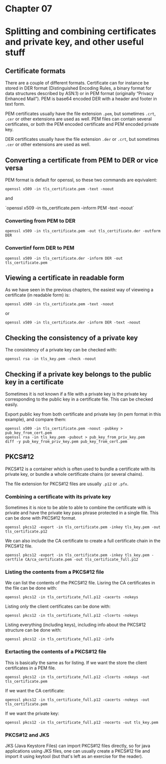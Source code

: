 # Chapter 07

# Splitting and combining certificates and private key, and other useful stuff

## Certificate formats

There are a couple of different formats. Certificate can for instance be stored in DER format (Distinguished Encoding Rules, a binary format for data structures described by ASN.1) or in PEM format (originally “Privacy Enhanced Mail”). PEM is base64 encoded DER with a header and footer in text form.

PEM certificates usually have the file extension `.pem`, but sometimes `.crt`, `.cer` or other extensions are used as well. PEM files can contain several certificates, or both the PEM encoded certificate and PEM encoded private key.

DER certificates usually have the file extension `.der` or `.crt`, but sometimes `.cer` or other extensions are used as well.

## Converting a certificate from PEM to DER or vice versa

PEM format is default for openssl, so these two commands are eqvivalent:

`openssl x509 -in tls_certificate.pem -text -noout`

and

`openssl x509 -in tls_certificate.pem -inform PEM -text -noout´

### Converting from PEM to DER

`openssl x509 -in tls_certificate.pem -out tls_certificate.der -outform DER`

### Convertinf form DER to PEM

`openssl x509 -in tls_certificate.der -inform DER -out tls_certificate.pem`

## Viewing a certificate in readable form

As we have seen in the previous chapters, the easiest way of vieweing a certificate (in readable form) is:

`openssl x509 -in tls_certificate.pem -text -noout`

or

`openssl x509 -in tls_certificate.der -inform DER -text -noout`

## Checking the consistency of a private key

The consistency of a private key can be checked with:

`openssl rsa -in tls_key.pem -check -noout`

## Checking if a private key belongs to the public key in a certificate

Sometimes it is not known if a file with a private key is the private key corresponding to the public key in a certificate file. This can be checked easily.

Export public key from both certificate and private key (in pem format in this example), and compare them:

```shell
openssl x509 -in tls_certificate.pem -noout -pubkey > pub_key_from_cert.pem
openssl rsa -in tls_key.pem -pubout > pub_key_from_priv_key.pem
diff -y pub_key_from_priv_key.pem pub_key_from_cert.pem
```

## PKCS#12

PKCS#12 is a container which is often used to bundle a certificate with its private key, or bundle a whole certificate chains (or several chains).

The file extension for PKCS#12 files are usually `.p12` or `.pfx`.

### Combining a certificate with its private key

Sometimes it is nice to be able to able to combine the certificate with is private and have the private key pass phrase protected in a single file. This can be done with PKCS#12 format.

`openssl pkcs12 -export -in tls_certificate.pem -inkey tls_key.pem -out tls_certificate.p12`

We can also include the CA certificate to create a full certificate chain in the PKCS#12 file.

`openssl pkcs12 -export -in tls_certificate.pem -inkey tls_key.pem -certfile CA/ca_certificate.pem -out tls_certificate_full.p12`

### Listing the contents from a PKCS#12 file

We can list the contents of the PKCS#12 file. Lisring the CA certificates in the file can be done with:

`openssl pkcs12 -in tls_certificate_full.p12 -cacerts -nokeys`

Listing only the client certificates can be done with:

`openssl pkcs12 -in tls_certificate_full.p12 -clcerts -nokeys`

Listing everything (including keys), including info about the PKCS#12 structure can be done with:

`openssl pkcs12 -in tls_certificate_full.p12 -info`

### Exrtacting the contents of a PKCS#12 file

This is basically the same as for listing. If we want the store the client certificates in a PEM file.

`openssl pkcs12 -in tls_certificate_full.p12 -clcerts -nokeys -out tls_certificate.pem`

If we want the CA certificate:

`openssl pkcs12 -in tls_certificate_full.p12 -cacerts -nokeys -out tls_certificate.pem`

If we want the private key:

`openssl pkcs12 -in tls_certificate_full.p12 -nocerts -out tls_key.pem`

### PKCS#12 and JKS

JKS (Java Keystore Files) can import PKCS#12 files directly, so for java applications using JKS files, one can usually create a PKCS#12 file and import it using keytool (but that's left as an exercise for the reader).
